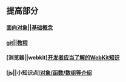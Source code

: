 ## 提高部分
#### [面向对象||基础概念](http://www.ruanyifeng.com/blog/2010/05/object-oriented_javascript_encapsulation.html)
#### [git||教程](https://git-scm.com/book/zh/v2/%E8%B5%B7%E6%AD%A5-%E5%85%B3%E4%BA%8E%E7%89%88%E6%9C%AC%E6%8E%A7%E5%88%B6)
#### [浏览器||webkit]<a href="http://blog.csdn.net/horkychen/article/details/8629976" target="_blank">开发者应当了解的WebKit知识</a>
#### [js||小知识点]<a href="https://bonsaiden.github.io/JavaScript-Garden/zh/" target="_blank">对象/函数/数组等介绍</a>

